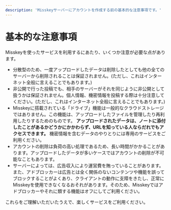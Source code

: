 ```yaml
---
description: 'Misskeyサーバーにアカウントを作成する前の基本的な注意事項です。'
---
```


# 基本的な注意事項

Misskeyを使ったサービスを利用するにあたり、いくつか注意が必要な点があります。

- 分散型のため、一度アップロードしたデータは削除したとしても他の全てのサーバーから削除されることは保証されません。(ただし、これはインターネット全般に言えることでもあります。)
- 非公開で行った投稿でも、相手のサーバーがそれを同じように非公開として扱うかは保証されません。個人情報、機密情報を投稿する際は十分注意してください。(ただし、これはインターネット全般に言えることでもあります。)
- Misskeyに搭載されている「ドライブ」機能は一般的なクラウドストレージではありません。この機能は、アップロードしたファイルを管理したり再利用したりするためのものです。 **アップロードされたデータは、ノートに添付したことがあるかどうかにかかわらず、URLを知っている人ならだれでもアクセスできます。** 機密情報を含むデータのやりとりには専用のサービスをご利用ください。
- アカウントの削除は負荷の高い処理であるため、長い時間がかかることがあります。アップロードしたデータが多いケースではアカウントの削除が不可能なこともあります。
- サーバーによっては、広告収入により運営費を賄っていることがあります。また、アドブロッカーは広告とは全く関係のないコンテンツや機能を誤ってブロックすることがよくあり、クライアントの動作に支障をきたし、正常にMisskeyを使用できなくなるおそれがあります。そのため、Misskeyではアドブロッカーやそれに類する機能はオフにしてご利用ください。

これらをご理解いただいたうえで、楽しくサービスをご利用ください。
